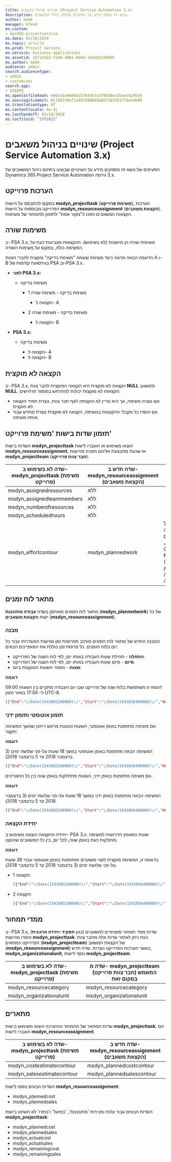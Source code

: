 ```yaml
---
title: שינויים בניהול משאבים (Project Service Automation 3.x)
description: נושא זה מספק מידע על השינויים בתחום ניהול המשאבים.
author: makk
manager: kfend
ms.custom:
- dyn365-projectservice
ms.date: 03/18/2019
ms.topic: article
ms.prod: Project Service
ms.service: business-applications
ms.assetid: 25fafd22-fe94-4865-8d4d-3e6582c999d5
ms.author: makk
audience: admin
search.audienceType:
- admin
- customizer
search.app:
- D365PS
ms.openlocfilehash: e00ce5a9604e25764567a3f9d38ec85aec4245d4
ms.sourcegitcommit: 8c786230ef2a497280885b827162561776e2eb00
ms.translationtype: HT
ms.contentlocale: he-IL
ms.lasthandoff: 03/24/2020
ms.locfileid: "3751823"
---
```

# <a name="resource-management-changes-project-service-automation-3x"></a>שינויים בניהול משאבים (Project Service Automation 3.x)

הסעיפים של נושא זה מספקים מידע על השינויים שבוצעו בתחום ניהול המשאבים של Dynamics 365 Project Service Automation גירסה ‎3.x.

## <a name="project-estimates"></a>הערכות פרוייקט

במקום להתבסס על הישות **msdyn\_projecttask** (**משימת פרוייקט‬**), הערכות הפרוייקט מבוססות על הישות **msdyn\_resourceassignment** (**הקצאת משאבים‬**). הקצאות המשאבים הפכו ל"מקור אמת" לתזמון ולתמחור של משימות.

## <a name="line-tasks"></a>משימות שורה

ב- PSA 3.x, משימות שורה הן מיושנות (לא בשימוש). ההקצאות מצביעות כעת על המשימה כולה, במקום על משימות השורה.

הדוגמה הבאה מראה כיצד משימה ששמה "משימת בדיקה" מוקצית לחברי הצוות A ו- B בגירסאות קודמות של PSA וב-PSA 3.x.

- **לפני PSA 3.x:**

    - משימת בדיקה

        - משימת בדיקה - משימת שורה 1

            - הקצאה ל- A

        - משימת בדיקה - משימת שורה 2

            - הקצאה ל- B

- **PSA 3.x:**

    - משימת בדיקה

        - הקצאה ל- A
        - הקצאה ל- B

## <a name="unassigned-assignment"></a>הקצאה לא מוקצית

ב- PSA 3.x, הקצאה לא מוקצית היא הקצאה המוקצית לחבר צוות **NULL** ולמשאב **NULL**. הקצאות לא מוקצות יכולות להתרחש במספר תרחישים:

- אם נוצרה משימה, אך היא עדיין לא הוקצתה לאף חבר צוות, נוצרת תמיד הקצאה לא מוקצית. 
- אם הוסרו כל מקבלי ההקצאות במשימה, הקצאה לא מוקצית נוצרת מחדש עבור אותה משימה.

## <a name="scheduling-fields-on-the-project-task-entity"></a>תזמון שדות בישות 'משימת פרוייקט'

השדות בישות **msdyn\_projecttask** הוצאו משימוש או הועברו לישות **msdyn\_resourceassignment**, או שכעת מתבצעת אליהם הפניה מהישות **msdyn\_projectteam** (**חבר צוות פרוייקט**).

| שדה לא בשימוש ב- msdyn\_projecttask (משימת פרוייקט) | שדה חדש ב- msdyn\_resourceassignment (הקצאת משאבים) | הערה |
|---|---|---|
| msdyn\_assignedresources | ללא | |
| msdyn\_assignedteammembers | ללא | |
| msdyn\_numberofresources | ללא | |
| msdyn\_scheduledhours | ללא | |
| msdyn\_effortcontour | msdyn\_plannedwork | התבנית של מבנה הנתונים JavaScript Object Notation ‏(JSON) המאוחסן בשדה שונתה. |

## <a name="schedule-contour"></a>מתאר לוח זמנים

מתאר לוח הזמנים מאוחסן בשדה **עבודה מתוכננת‬** (**msdyn\_plannedwork**) של כל ישות **הקצאת משאבים** (**msdyn\_resourceassignment**).

### <a name="structure"></a>מבנה

המבנה החדש של מתאר לוח הזמנים מורכב מפרוסות זמן גמישות המוגדרות עבור כל יום בלוח הזמנים. כל פרוסת זמן כוללת את המאפיינים הבאים:

- **התחלה** - תחילת שעות העבודה באותו יום, לפי לוח השנה של הפרוייקט.
- **סיום** - סיום שעות העבודה באותו יום, לפי לוח השנה של הפרוייקט.
- **שעות** - מספר השעות המוקצות ביום.

**דוגמה**

דוגמה זו משתמשת בלוח שנה של פרוייקט שבו יום העבודה מתקיים בין השעות 09:00 ל- 17:00 באזור הזמן UTC-8.

```json
[{"End":"\/Date(1543885200000)\/","Start":"\/Date(1543856400000)\/","Hours":8},{"End":"\/Date(1543971600000)\/","Start":"\/Date(1543942800000)\/","Hours":8},{"End":"\/Date(1544058000000)\/","Start":"\/Date(1544029200000)\/","Hours":2}]
```

### <a name="auto-scheduling-and-manual-scheduling"></a>תזמון אוטומטי ותזמון ידני

אם משימה מתוזמנת באופן אוטומטי, השעות נטענות מראש וייתכן שמשך המשימה יתקצר.

**דוגמה**

המשימה הבאה מתוזמנת באופן אוטומטי במשך 18 שעות על-פני שלושה ימים (3 בדצמבר 2018 עד 5 בדצמבר 2018).

```json
[{"End":"\/Date(1543885200000)\/","Start":"\/Date(1543856400000)\/","Hours":8},{"End":"\/Date(1543971600000)\/","Start":"\/Date(1543942800000)\/","Hours":8},{"End":"\/Date(1544058000000)\/","Start":"\/Date(1544029200000)\/","Hours":2}]
```

אם משימה מתוזמנת באופן ידני, השעות מתחלקות באופן שווה בין כל התאריכים.

**דוגמה**

המשימה הבאה מתוזמנת באופן ידני במשך 18 שעות על-פני שלושה ימים (3 בדצמבר 2018 עד 5 בדצמבר 2018).

```json
[{"End":"\/Date(1543885200000)\/","Start":"\/Date(1543856400000)\/","Hours":6},{"End":"\/Date(1543971600000)\/","Start":"\/Date(1543942800000)\/","Hours":6},{"End":"\/Date(1544058000000)\/","Start":"\/Date(1544029200000)\/","Hours":6}]
```

### <a name="assignment-unit"></a>יחידת הקצאה

יחידת ההקצאה הוצאה משימוש ב- PSA 3.x. שעות המאמץ הדרושות למשימה מחולקות כעת באופן שווה, לכל יום, בין כל המשאבים שהוקצו.

**דוגמה**

בדוגמה זו, המשימה מוקצית לשני משאבים ומתוזמנת באופן אוטומטי עבור 36 שעות על-פני שלושה ימים (3 בדצמבר 2018 עד 5 בדצמבר 2018).

- הקצאה 1:

    ```json
    [{"End":"\/Date(1543885200000)\/","Start":"\/Date(1543856400000)\/","Hours":8},{"End":"\/Date(1543971600000)\/","Start":"\/Date(1543942800000)\/","Hours":8},{"End":"\/Date(1544058000000)\/","Start":"\/Date(1544029200000)\/","Hours":2}]
    ```

- הקצאה 2:

    ```json
    [{"End":"\/Date(1543885200000)\/","Start":"\/Date(1543856400000)\/","Hours":8},{"End":"\/Date(1543971600000)\/","Start":"\/Date(1543942800000)\/","Hours":8},{"End":"\/Date(1544058000000)\/","Start":"\/Date(1544029200000)\/","Hours":2}]
    ```

## <a name="pricing-dimensions"></a>ממדי תמחור

ב- PSA 3.x, שדות ממד תמחור ספציפיים למשאבים (כגון **תפקיד** ו**יחידה ארגונית**) הוסרו מהישות **msdyn‎\_projecttask‎**. כעת ניתן לאחזר שדות אלה מחבר צוות הפרוייקט המתאים (**msdyn\_projectteam**) של הקצאת המשאב (**msdyn\_resourceassignment**) כאשר הערכות הפרוייקט נוצרות. שדה חדש, **msdyn\_organizationalunit**, נוסף לישות **msdyn\_projectteam**.

| שדה לא בשימוש ב- msdyn\_projecttask (משימת פרוייקט) | שדה מ- msdyn\_projectteam (חבר צוות פרוייקט) המשמש במקום זאת |
|---|---|
| msdyn\_resourcecategory | msdyn\_resourcecategory |
| msdyn\_organizationalunit | msdyn\_organizationalunit |

## <a name="contours"></a>מתארים

שדות המתאר של התמחור וההערכה הוצאו משימוש בישות **msdyn\_projecttask**. הם הועברו לישות **msdyn\_resourceassignment**.

| שדה לא בשימוש ב- msdyn\_projecttask (משימת פרוייקט) | שדה חדש ב- msdyn\_resourceassignment (הקצאת משאבים) |
|---|---|
| msdyn\_costestimatecontour | msdyn\_plannedcostcontour |
| msdyn\_salesestimatecontour | msdyn\_plannedsalescontour |

השדות הבאים נוספו לישות **msdyn\_resourceassignment**:

* msdyn\_plannedcost
* msdyn\_plannedsales

השדות הבאים עבור עלות ומכירות 'מתוכננות', 'בפועל' ו'נותרו' לא השתנו בישות **msdyn\_projecttask**:

* msdyn\_plannedcost
* msdyn\_plannedsales
* msdyn\_actualcost
* msdyn\_actualsales
* msdyn\_remainingcost
* msdyn\_remainingsales
